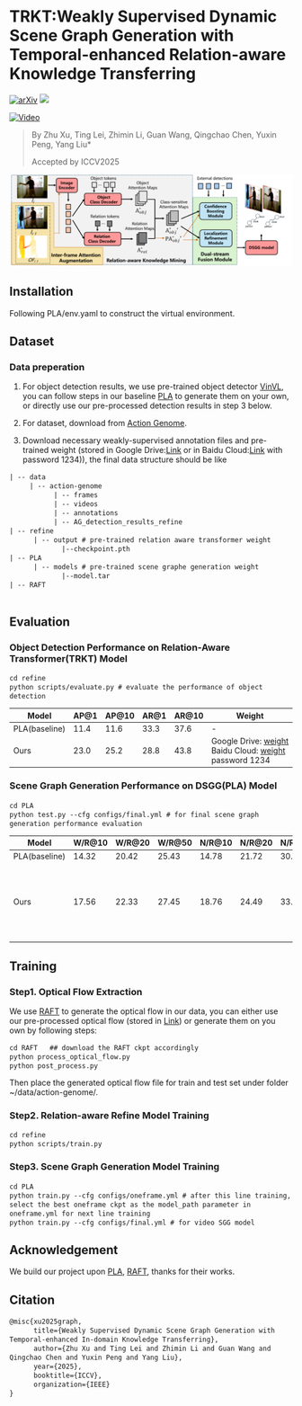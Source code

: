 # TRKT:Weakly Supervised Dynamic Scene Graph Generation with Temporal-enhanced Relation-aware Knowledge Transferring
[![arXiv](https://img.shields.io/badge/arXiv-2508.04943-b31b1b.svg)](https://arxiv.org/abs/2508.04943)
 <a href="https://sites.google.com/view/trkt-official"> <img src="https://img.shields.io/badge/&#8459-homepage-3875B7.svg?labelColor=21438A&style=plastic" height="25px">

[![Video]()](https://youtu.be/OHfSckxYYdY)

> By Zhu Xu, Ting Lei, Zhimin Li, Guan Wang, Qingchao Chen, Yuxin Peng, Yang Liu*
> 
> Accepted by ICCV2025 

![](./assets/pipeline_v3.png)
## Installation
Following PLA/env.yaml to construct the virtual environment.

## Dataset
### Data preperation
1. For object detection results, we use pre-trained object detector [VinVL](https://github.com/pzzhang/VinVL), you can follow steps in our baseline [PLA](https://github.com/zjucsq/PLA/tree/master) to generate them on your own, or directly use our pre-processed detection results in step 3 below.

2. For dataset, download from [Action Genome](https://github.com/JingweiJ/ActionGenome).

3. Download necessary weakly-supervised annotation files and pre-trained weight (stored in Google Drive:[Link](https://drive.google.com/drive/folders/1hYWN2fudYM3WPzzeoltFfG05_xG1ltbi?usp=sharing) or in Baidu Cloud:[Link](https://pan.baidu.com/s/1_b9CM8omaNwXUQsNTIfA5Q) with password 1234)), the final data structure should be like

```
| -- data
     | -- action-genome
           | -- frames    
           | -- videos    
           | -- annotations 
           | -- AG_detection_results_refine 
| -- refine
      | -- output # pre-trained relation aware transformer weight
             |--checkpoint.pth
| -- PLA
      | -- models # pre-trained scene graphe generation weight
             |--model.tar
| -- RAFT
      
```

## Evaluation

### Object Detection Performance on Relation-Aware Transformer(TRKT) Model
```
cd refine
python scripts/evaluate.py # evaluate the performance of object detection
```
| Model  | AP@1 |AP@10|AR@1 | AR@10|Weight|
| --- | ----------- |----- |----- |----- |----- |
|PLA(baseline)    | 11.4 |11.6 |33.3 |37.6| -|
| Ours  | 23.0|25.2|28.8|43.8|Google Drive: [weight](https://drive.google.com/file/d/12UOio_ik7s_u9VNaDDwX4rff6kV3BRTZ/view?usp=sharing)    Baidu Cloud: [weight](https://pan.baidu.com/s/11y79PFA7RoULOfT_OxR3-A) password 1234|

### Scene Graph Generation Performance on DSGG(PLA) Model
```
cd PLA
python test.py --cfg configs/final.yml # for final scene graph generation performance evaluation
```
| Model  | W/R@10|W/R@20|W/R@50|N/R@10|N/R@20|N/R@50|weight|
| --- | ----------- |----- |----- |----- |----- |----- |----- |
|PLA(baseline)    | 14.32|20.42|25.43|14.78|21.72|30.87|-|
| Ours  | 17.56| 22.33|27.45| 18.76|24.49 |33.92|Google Drive : [weight](https://drive.google.com/file/d/1I6i9uCnuhaPfd--gUXJmgZfUhtFYolxD/view?usp=sharing)    Baidu Cloud: [weight](https://pan.baidu.com/s/1ES3J0s2L0EKb45iPuPs6-A) password 1234|
## Training

### Step1. Optical Flow Extraction
We use [RAFT](https://github.com/princeton-vl/RAFT) to generate the optical flow in our data, you can either use our pre-processed optical flow (stored in [Link](https://pan.baidu.com/s/1_b9CM8omaNwXUQsNTIfA5Q)) or generate them on you own by following steps:

```
cd RAFT   ## download the RAFT ckpt accordingly
python process_optical_flow.py
python post_process.py
```
Then place the generated optical flow file for train and test set under folder ~/data/action-genome/.
### Step2. Relation-aware Refine Model Training
```
cd refine
python scripts/train.py 
```
### Step3. Scene Graph Generation Model Training
```
cd PLA
python train.py --cfg configs/oneframe.yml # after this line training, select the best oneframe ckpt as the model_path parameter in oneframe.yml for next line training
python train.py --cfg configs/final.yml # for video SGG model
```
## Acknowledgement
We build our project upon [PLA](https://github.com/zjucsq/PLA/tree/master), [RAFT](https://github.com/princeton-vl/RAFT), thanks for their works.
## Citation
```
@misc{xu2025graph,
      title={Weakly Supervised Dynamic Scene Graph Generation with Temporal-enhanced In-domain Knowledge Transferring}, 
      author={Zhu Xu and Ting Lei and Zhimin Li and Guan Wang and Qingchao Chen and Yuxin Peng and Yang Liu},
      year={2025},
      booktitle={ICCV},
      organization={IEEE}
}
```


